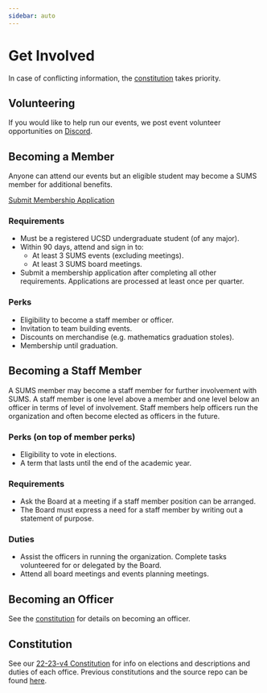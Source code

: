 ```yaml
---
sidebar: auto
---
```


# Get Involved

In case of conflicting information, the [constitution](#constitution) takes priority.

## Volunteering

If you would like to help run our events, we post event volunteer opportunities on [Discord](https://discord.gg/XVVeGHXGTt).

## Becoming a Member

Anyone can attend our events but an eligible student may become a SUMS member for additional benefits.

<div class = "row justify-content-center">
  <a class="m-2 btn btn-primary" href="https://forms.gle/A1n3Bi3x1rN3pCHc7" target="_blank">Submit Membership Application</a>
</div>

### Requirements

* Must be a registered UCSD undergraduate student (of any major).
* Within 90 days, attend and sign in to:
  * At least 3 SUMS events (excluding meetings).
  * At least 3 SUMS board meetings.
* Submit a membership application after completing all other requirements. Applications are processed at least once per quarter.

### Perks

* Eligibility to become a staff member or officer.
* Invitation to team building events.
* Discounts on merchandise (e.g. mathematics graduation stoles).
* Membership until graduation.



## Becoming a Staff Member

A SUMS member may become a staff member for further involvement with SUMS.
A staff member is one level above a member and one level below an officer in terms of level of involvement.
Staff members help officers run the organization and often become elected as officers in the future.

### Perks (on top of member perks)

* Eligibility to vote in elections.
* A term that lasts until the end of the academic year.

### Requirements

* Ask the Board at a meeting if a staff member position can be arranged.
* The Board must express a need for a staff member by writing out a statement of purpose.

### Duties

* Assist the officers in running the organization.
  Complete tasks volunteered for or delegated by the Board.
* Attend all board meetings and events planning meetings.

## Becoming an Officer

See the [constitution](#constitution) for details on becoming an officer.

## Constitution

See our [22-23-v4 Constitution](https://github.com/UCSD-SUMS/constitution/releases/download/22-23-v4/constitution.pdf) for info on elections and descriptions and duties of each office.
Previous constitutions and the source repo can be found [here](https://github.com/UCSD-SUMS/constitution/releases).

